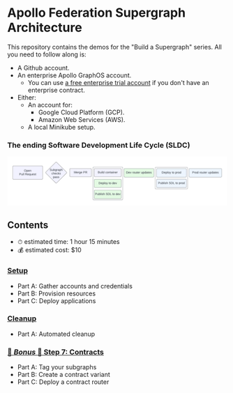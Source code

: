 # Apollo Federation Supergraph Architecture

This repository contains the demos for the "Build a Supergraph" series. All you need to follow along is:

- A Github account.
- An enterprise Apollo GraphOS account.
  - You can use [a free enterprise trial account](https://studio.apollographql.com/signup?type=enterprise-trial) if you don't have an enterprise contract.
- Either:
  - An account for:
    - Google Cloud Platform (GCP).
    - Amazon Web Services (AWS).
  - A local Minikube setup.

### The ending Software Development Life Cycle (SLDC)

![Software Development Life Cycle](/images/sdlc.png)

## Contents

- ⏱ estimated time: 1 hour 15 minutes
- 💰 estimated cost: $10

### [Setup](/docs/setup.md)

- Part A: Gather accounts and credentials
- Part B: Provision resources
- Part C: Deploy applications

### [Cleanup](/docs/cleanup.md)

- Part A: Automated cleanup

### [🌟 _Bonus_ 🌟 Step 7: Contracts](/07-contracts)

- Part A: Tag your subgraphs
- Part B: Create a contract variant
- Part C: Deploy a contract router
